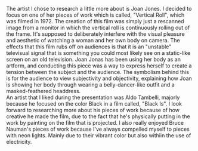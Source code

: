 The artist I chose to research a little more about is Joan Jones. I decided to focus on one of her pieces of work which is called, "Vertical Roll", which was filmed in 1972. The creation of this film was simply just a rescanned image from a monitor in which the vertical roll is continuously rolling out of the frame. It's supposed to deliberately interfere with the visual pleasure and aesthetic of watching a woman and her own body on camera. The effects that this film rubs off on audiences is that it is an "unstable" televisual signal that is something you could most likely see on a static-like screen on an old television. Joan Jonas has been using her body as an artform, and conducting this piece was a way to express herself to create a tension between the subject and the audience. The symbolism behind this is for the audience to view subjectivity and objectivity, explaining how Joan is showing her body through wearing a belly-dancer-like outfit and a masked-feathered headdress.<br>
An artist that I liked during the presentation was Aldo Tambelli, majorly because he focused on the color Black in a film called, "Black Is". I look forward to researching more about his pieces of work because of how creative he made the film, due to the fact that he's physically putting in the work by painting on the film that is projected. I also really enjoyed Bruce Nauman's pieces of work because I've always compelled myself to pieces with neon lights. Mainly due to their vibrant color but also withiin the use of electricity. 
